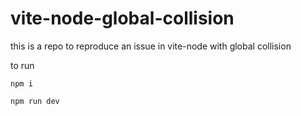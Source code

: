 # vite-node-global-collision

this is a repo to reproduce an issue in vite-node with global collision

to run

```
npm i

npm run dev
```
